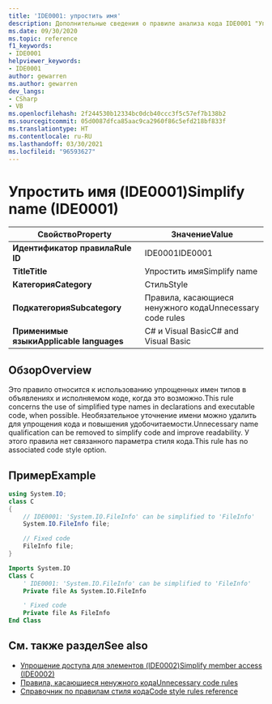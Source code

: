 ```yaml
---
title: 'IDE0001: упростить имя'
description: Дополнительные сведения о правиле анализа кода IDE0001 "Упростить имя"
ms.date: 09/30/2020
ms.topic: reference
f1_keywords:
- IDE0001
helpviewer_keywords:
- IDE0001
author: gewarren
ms.author: gewarren
dev_langs:
- CSharp
- VB
ms.openlocfilehash: 2f244530b12334bc0dcb40ccc3f5c57ef7b138b2
ms.sourcegitcommit: 05d0087dfca85aac9ca2960f86c5efd218bf833f
ms.translationtype: HT
ms.contentlocale: ru-RU
ms.lasthandoff: 03/30/2021
ms.locfileid: "96593627"
---
```

# <a name="simplify-name-ide0001"></a><span data-ttu-id="0ab58-103">Упростить имя (IDE0001)</span><span class="sxs-lookup"><span data-stu-id="0ab58-103">Simplify name (IDE0001)</span></span>

|<span data-ttu-id="0ab58-104">Свойство</span><span class="sxs-lookup"><span data-stu-id="0ab58-104">Property</span></span>|<span data-ttu-id="0ab58-105">Значение</span><span class="sxs-lookup"><span data-stu-id="0ab58-105">Value</span></span>|
|-|-|
| <span data-ttu-id="0ab58-106">**Идентификатор правила**</span><span class="sxs-lookup"><span data-stu-id="0ab58-106">**Rule ID**</span></span> | <span data-ttu-id="0ab58-107">IDE0001</span><span class="sxs-lookup"><span data-stu-id="0ab58-107">IDE0001</span></span> |
| <span data-ttu-id="0ab58-108">**Title**</span><span class="sxs-lookup"><span data-stu-id="0ab58-108">**Title**</span></span> | <span data-ttu-id="0ab58-109">Упростить имя</span><span class="sxs-lookup"><span data-stu-id="0ab58-109">Simplify name</span></span> |
| <span data-ttu-id="0ab58-110">**Категория**</span><span class="sxs-lookup"><span data-stu-id="0ab58-110">**Category**</span></span> | <span data-ttu-id="0ab58-111">Стиль</span><span class="sxs-lookup"><span data-stu-id="0ab58-111">Style</span></span> |
| <span data-ttu-id="0ab58-112">**Подкатегория**</span><span class="sxs-lookup"><span data-stu-id="0ab58-112">**Subcategory**</span></span> | <span data-ttu-id="0ab58-113">Правила, касающиеся ненужного кода</span><span class="sxs-lookup"><span data-stu-id="0ab58-113">Unnecessary code rules</span></span> |
| <span data-ttu-id="0ab58-114">**Применимые языки**</span><span class="sxs-lookup"><span data-stu-id="0ab58-114">**Applicable languages**</span></span> | <span data-ttu-id="0ab58-115">C# и Visual Basic</span><span class="sxs-lookup"><span data-stu-id="0ab58-115">C# and Visual Basic</span></span> |

## <a name="overview"></a><span data-ttu-id="0ab58-116">Обзор</span><span class="sxs-lookup"><span data-stu-id="0ab58-116">Overview</span></span>

<span data-ttu-id="0ab58-117">Это правило относится к использованию упрощенных имен типов в объявлениях и исполняемом коде, когда это возможно.</span><span class="sxs-lookup"><span data-stu-id="0ab58-117">This rule concerns the use of simplified type names in declarations and executable code, when possible.</span></span> <span data-ttu-id="0ab58-118">Необязательное уточнение имени можно удалить для упрощения кода и повышения удобочитаемости.</span><span class="sxs-lookup"><span data-stu-id="0ab58-118">Unnecessary name qualification can be removed to simplify code and improve readability.</span></span> <span data-ttu-id="0ab58-119">У этого правила нет связанного параметра стиля кода.</span><span class="sxs-lookup"><span data-stu-id="0ab58-119">This rule has no associated code style option.</span></span>

## <a name="example"></a><span data-ttu-id="0ab58-120">Пример</span><span class="sxs-lookup"><span data-stu-id="0ab58-120">Example</span></span>

```csharp
using System.IO;
class C
{
    // IDE0001: 'System.IO.FileInfo' can be simplified to 'FileInfo'
    System.IO.FileInfo file;

    // Fixed code
    FileInfo file;
}
```

```vb
Imports System.IO
Class C
    ' IDE0001: 'System.IO.FileInfo' can be simplified to 'FileInfo'
    Private file As System.IO.FileInfo

    ' Fixed code
    Private file As FileInfo
End Class
```

## <a name="see-also"></a><span data-ttu-id="0ab58-121">См. также раздел</span><span class="sxs-lookup"><span data-stu-id="0ab58-121">See also</span></span>

- [<span data-ttu-id="0ab58-122">Упрощение доступа для элементов (IDE0002)</span><span class="sxs-lookup"><span data-stu-id="0ab58-122">Simplify member access (IDE0002)</span></span>](ide0002.md)
- [<span data-ttu-id="0ab58-123">Правила, касающиеся ненужного кода</span><span class="sxs-lookup"><span data-stu-id="0ab58-123">Unnecessary code rules</span></span>](unnecessary-code-rules.md)
- [<span data-ttu-id="0ab58-124">Справочник по правилам стиля кода</span><span class="sxs-lookup"><span data-stu-id="0ab58-124">Code style rules reference</span></span>](index.md)
